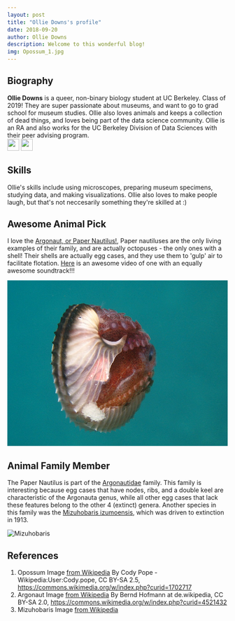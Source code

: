 ```yaml
---
layout: post
title: "Ollie Downs's profile"
date: 2018-09-20
author: Ollie Downs
description: Welcome to this wonderful blog!
img: Opossum_1.jpg
---
```


## Biography

**Ollie Downs** is a queer, non-binary biology student at UC Berkeley. Class of 2019! They are super passionate about museums, and want to go to grad school for museum studies. Ollie also loves animals and keeps a collection of dead things, and loves being part of the data science community. Ollie is an RA and also works for the UC Berkeley Division of Data Sciences with their peer advising program.  
<a href="https://twitter.com/ollieinmuseums"><img src="../assets/img/twitter2.png" width="27" height="27"></a>
 <a href="https://github.com/odowns"><img src="../assets/img/github2.png" width="27" height="27"></a>

## Skills

Ollie's skills include using microscopes, preparing museum specimens, studying data, and making visualizations. Ollie also loves to make people laugh, but that's not neccesarily something they're skilled at :)

## Awesome Animal Pick

I love the [Argonaut, or Paper Nautilus!](https://en.wikipedia.org/wiki/Argonaut_(animal)), Paper nautiluses are the only living examples of their family, and are actually octopuses - the only ones with a shell! Their shells are actually egg cases, and they use them to 'gulp' air to facilitate flotation. [Here](https://www.youtube.com/watch?v=SbZePKLDxNk) is an awesome video of one with an equally awesome soundtrack!!!

<center><p><img src="../assets/img/Papierboot_Argonauta_200705181139.jpg" alt=""></p></center>

## Animal Family Member

The Paper Nautilus is part of the [Argonautidae](https://en.wikipedia.org/wiki/Argonautidae) family. This family is interesting because egg cases that have nodes, ribs, and a double keel are characteristic of the Argonauta genus, while all other egg cases that lack these features belong to the other 4 (extinct) genera. Another species in this family was the [Mizuhobaris izumoensis](https://en.wikipedia.org/wiki/Mizuhobaris), which was driven to extinction in 1913.

![Mizuhobaris](https://upload.wikimedia.org/wikipedia/en/b/b0/Mizuhobaris_izumoensis.jpg?download)

## References

1. Opossum Image [from Wikipedia](https://commons.wikimedia.org/wiki/File:Opossum_1.jpg) By Cody Pope - Wikipedia:User:Cody.pope, CC BY-SA 2.5, https://commons.wikimedia.org/w/index.php?curid=1702717
2. Argonaut Image [from Wikipedia](https://commons.wikimedia.org/wiki/File:Papierboot_Argonauta_200705181139.jpg) By Bernd Hofmann at de.wikipedia, CC BY-SA 2.0, https://commons.wikimedia.org/w/index.php?curid=4521432
3. Mizuhobaris Image [from Wikipedia](https://upload.wikimedia.org/wikipedia/en/b/b0/Mizuhobaris_izumoensis.jpg?download)
